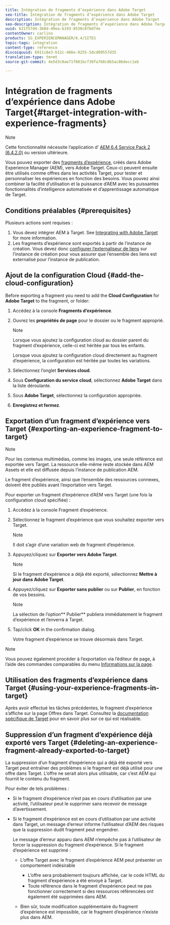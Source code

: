 ```yaml
---
title: Intégration de fragments d’expérience dans Adobe Target
seo-title: Intégration de fragments d’expérience dans Adobe Target
description: Intégration de fragments d’expérience dans Adobe Target
seo-description: Intégration de fragments d’expérience dans Adobe Target
uuid: 621f57d4-3b8d-49ea-b193-8530c8fbd74e
contentOwner: carlino
products: SG_EXPERIENCEMANAGER/6.4/SITES
topic-tags: integration
content-type: reference
discoiquuid: 6911c8e3-b12c-466e-8255-5dcd09557d35
translation-type: tm+mt
source-git-commit: 4e5d3c0ae71f601bcf39fa768c8b5ac86decc1eb

---
```



# Intégration de fragments d’expérience dans Adobe Target{#target-integration-with-experience-fragments}

>[!NOTE]
>
>Cette fonctionnalité nécessite l’application d’ [AEM 6.4 Service Pack 2 (6.4.2.0)](/help/release-notes/sp-release-notes.md) ou version ultérieure.

Vous pouvez exporter des [fragments d’expérience](/help/sites-authoring/experience-fragments.md), créés dans Adobe Experience Manager (AEM), vers Adobe Target. Ceux-ci peuvent ensuite être utilisés comme offres dans les activités Target, pour tester et personnaliser les expériences en fonction des besoins. Vous pouvez ainsi combiner la facilité d’utilisation et la puissance d’AEM avec les puissantes fonctionnalités d’intelligence automatisée et d’apprentissage automatique de Target.

## Conditions préalables {#prerequisites}

Plusieurs actions sont requises :

1. Vous devez intégrer AEM à Target. See [Integrating with Adobe Target](/help/sites-administering/target.md) for more information.
1. Les fragments d’expérience sont exportés à partir de l’instance de création. Vous devez donc [configurer l’externaliseur de liens](/help/sites-developing/externalizer.md) sur l’instance de création pour vous assurer que l’ensemble des liens est externalisé pour l’instance de publication.

## Ajout de la configuration Cloud {#add-the-cloud-configuration}

Before exporting a fragment you need to add the **Cloud Configuration** for **Adobe Target** to the fragment, or folder:

1. Accédez à la console **Fragments d’expérience**.
1. Ouvrez les **propriétés de page** pour le dossier ou le fragment approprié.

   >[!NOTE]
   >
   >Lorsque vous ajoutez la configuration cloud au dossier parent du fragment d’expérience, celle-ci est héritée par tous les enfants.
   >
   >Lorsque vous ajoutez la configuration cloud directement au fragment d’expérience, la configuration est héritée par toutes les variations.

1. Sélectionnez l’onglet **Services cloud**.

1. Sous **Configuration du service cloud**, sélectionnez **Adobe Target** dans la liste déroulante.
1. Sous **Adobe Target**, sélectionnez la configuration appropriée.

1. **Enregistrez et fermez**.

## Exportation d’un fragment d’expérience vers Target {#exporting-an-experience-fragment-to-target}

>[!NOTE]
>
>Pour les contenus multimédias, comme les images, une seule référence est exportée vers Target. La ressource elle-même reste stockée dans AEM Assets et elle est diffusée depuis l’instance de publication AEM.
>
>Le fragment d’expérience, ainsi que l’ensemble des ressources connexes, doivent être publiés avant l’exportation vers Target.

Pour exporter un fragment d’expérience d’AEM vers Target (une fois la configuration cloud spécifiée) :

1. Accédez à la console Fragment d’expérience.
1. Sélectionnez le fragment d’expérience que vous souhaitez exporter vers Target.

   >[!NOTE]
   >
   >Il doit s’agir d’une variation web de fragment d’expérience.

1. Appuyez/cliquez sur **Exporter vers Adobe Target**.

   >[!NOTE]
   >
   >Si le fragment d’expérience a déjà été exporté, sélectionnez **Mettre à jour dans Adobe Target**.

1. Appuyez/cliquez sur **Exporter sans publier** ou sur **Publier**, en fonction de vos besoins.

   >[!NOTE]
   >
   >La sélection de l’option** Publier** publiera immédiatement le fragment d’expérience et l’enverra à Target.

1. Tap/click **OK** in the confirmation dialog.

   Votre fragment d’expérience se trouve désormais dans Target.

>[!NOTE]
>
>Vous pouvez également procéder à l’exportation via l’éditeur de page, à l’aide des commandes comparables du menu [Informations sur la page](/help/sites-authoring/author-environment-tools.md#page-information).

## Utilisation des fragments d’expérience dans Target {#using-your-experience-fragments-in-target}

Après avoir effectué les tâches précédentes, le fragment d’expérience s’affiche sur la page Offres dans Target. Consultez la [documentation spécifique de Target](https://experiencecloud.adobe.com/resources/help/en_US/target/target/aem-experience-fragments.html) pour en savoir plus sur ce qui est réalisable.

## Suppression d’un fragment d’expérience déjà exporté vers Target {#deleting-an-experience-fragment-already-exported-to-target}

La suppression d’un fragment d’expérience qui a déjà été exporté vers Target peut entraîner des problèmes si le fragment est déjà utilisé pour une offre dans Target. L’offre ne serait alors plus utilisable, car c’est AEM qui fournit le contenu du fragment.

Pour éviter de tels problèmes :

* Si le fragment d’expérience n’est pas en cours d’utilisation par une activité, l’utilisateur peut le supprimer sans recevoir de message d’avertissement.
* Si le fragment d’expérience est en cours d’utilisation par une activité dans Target, un message d’erreur informe l’utilisateur d’AEM des risques que la suppression dudit fragment peut engendrer.

   Le message d’erreur apparu dans AEM n’empêche pas à l’utilisateur de forcer la suppression du fragment d’expérience. Si le fragment d’expérience est supprimé :

   * L’offre Target avec le fragment d’expérience AEM peut présenter un comportement indésirable

      * L’offre sera probablement toujours affichée, car le code HTML du fragment d’expérience a été envoyé à Target.
      * Toute référence dans le fragment d’expérience peut ne pas fonctionner correctement si des ressources référencées ont également été supprimées dans AEM.
   * Bien sûr, toute modification supplémentaire du fragment d’expérience est impossible, car le fragment d’expérience n’existe plus dans AEM.


